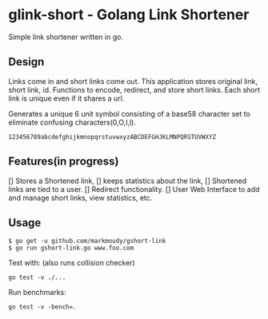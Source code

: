 # glink-short - Golang Link Shortener
Simple link shortener written in go.  

## Design
Links come in and short links come out.  This application stores original link, short link, id. Functions to encode, redirect, and store short links. Each short link is unique even if it shares a url. 

Generates a unique 6 unit symbol consisting of a base58 character set to eliminate confusing characters(0,O,I,l).
```
123456789abcdefghijkmnopqrstuvwxyzABCDEFGHJKLMNPQRSTUVWXYZ
```

## Features(in progress)
[] Stores a Shortened link,
[] keeps statistics about the link, 
[] Shortened links are tied to a user.
[] Redirect functionality. 
[] User Web Interface to add and manage short links, view statistics, etc.

## Usage
```
$ go get -u github.com/markmoudy/gshort-link
$ go run gshort-link.go www.foo.com
```

Test with: (also runs collision checker)
```
go test -v ./...
```

Run benchmarks:
```
go test -v -bench=.
```


